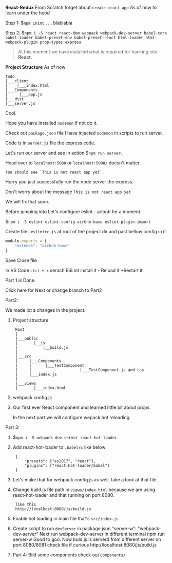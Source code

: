 **React-Redux** From Scratch forget about `create-react-app` As of now to learn under the hood

Step 1: $`npm inint` . . . blablabla

Step 2: $`npm i -S react react-dom webpack webpack-dev-server babel-core babel-loader babel-preset-env babel-preset-react html-loader html-webpack-plugin prop-types express`

> At this moment we have installed what is required for hacking into **React**.

**Project Structure** As of now

    todo
    |___client
    |    |___index.html
    |___Components
    |     |___app.js
    |___dist
    |___server.js

Cool.

Hope you have installed `nodemon` if not do it.

Check out `package.json` file I have injected `nodemon` in scripts to run server.

Code is in `server.js` file the express code.

Let's run our server and see in action $`npm run server`.

Head over to `localhost:5000` or `localhost:5000/` doesn't matter.

    You should see `This is not react app yet`.

Hurry you just successfully run the node server the express.

Don't worry about the message `This is not react app yet`

We will fix that soon.

Before jumping into Let's configure eslint - aribnb for a moment.

$`npm i -S eslint eslint-config-airbnb-base eslint-plugin-import`

Create file `.eslintrc.js` at root of the project dir and past bellow config in it

```.js
module.exports = {
    "extends": "airbnb-base"
}
```
Save Close file

In VS Code `ctrl + x` serach ESLint install it - Reload it *Restart it.

Part 1 is Done.

Click here for Next or change branch to Part2

Part2:

We made lot a changes in the project.

1. Project structure

        Root
        |
        |___public
        |       |__js
        |           |__build.js
        |
        |___src
        |     |___Components
        |     |      |___TestComponent
        |     |                     |___TestComponent.js and css
        |     |___index.js
        |
        |___views
        |       |___index.html

2. webpack.config.js

3. Our first ever React component and learned little bit about props.

    In the next part we will configure wepack hot reloading.

Part 3:
1. $`npm i -S webpack-dev-server react-hot-loader`
2. Add react-hot-loader to `.babelrc` like below

        {
            "presets": ["es2017", "react"],
            "plugins": ["react-hot-loader/babel"]
        }
3. Let's make that for webpack.config.js as well, take a look at that file.
4. Change build.js file path in `views/index.html` because we are using react-hot-loader and that running on port 8080.

        like this
        http://localhost:8080/js/build.js

5. Enable hot loading in main file that's `src/index.js`
6. Create script to run `devServer` in package.json
        "server-w": "webpack-dev-server"
        Next run webpack-dev-server in different terminal
        npm run server-w
        Good to goo.
        Now buld.js is serverd from different server on port 8080/8081
        check file if curious http://localhost:8080/js/build.js
        
7. Part 4: Bild some components check out `Components/`


        
